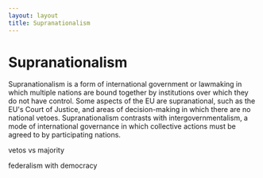 ```yaml
---
layout: layout
title: Supranationalism
---
```


Supranationalism
================

Supranationalism is a form of international government or lawmaking in
which multiple nations are bound together by institutions over which
they do not have control. Some aspects of the EU are supranational,
such as the EU's Court of Justice, and areas of decision-making in
which there are no national vetoes. Supranationalism contrasts with
intergovernmentalism, a mode of international governance in which
collective actions must be agreed to by participating nations.




vetos vs majority

federalism with democracy
